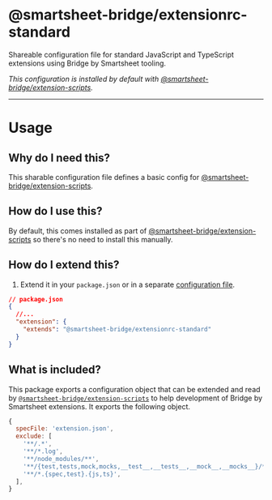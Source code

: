 # @smartsheet-bridge/extensionrc-standard

Shareable configuration file for standard JavaScript and TypeScript extensions using Bridge by Smartsheet tooling. 

_This configuration is installed by default with [@smartsheet-bridge/extension-scripts](https://www.npmjs.com/package/@smartsheet-bridge/extension-scripts)._

---

# Usage

## Why do I need this?

This sharable configuration file defines a basic config for [@smartsheet-bridge/extension-scripts](https://www.npmjs.com/package/@smartsheet-bridge/extension-scripts). 

## How do I use this?

By default, this comes installed as part of [@smartsheet-bridge/extension-scripts](https://www.npmjs.com/package/@smartsheet-bridge/extension-scripts) so there's no need to install this manually.

## How do I extend this?

1. Extend it in your `package.json` or in a separate [configuration file](https://www.npmjs.com/package/@smartsheet-bridge/extension-scripts#configuration-files).

```json
// package.json
{
  //...
  "extension": {
    "extends": "@smartsheet-bridge/extensionrc-standard"
  }
}
```

## What is included?

This package exports a configuration object that can be extended and read by [`@smartsheet-bridge/extension-scripts`](https://www.npmjs.com/package/@smartsheet-bridge/extension-scripts) to help development of Bridge by Smartsheet extensions. It exports the following object.

```js
{
  specFile: 'extension.json',
  exclude: [
    '**/.*',
    '**/*.log',
    '**/node_modules/**',
    '**/{test,tests,mock,mocks,__test__,__tests__,__mock__,__mocks__}/**',
    '**/*.{spec,test}.{js,ts}',
  ],
}
```
